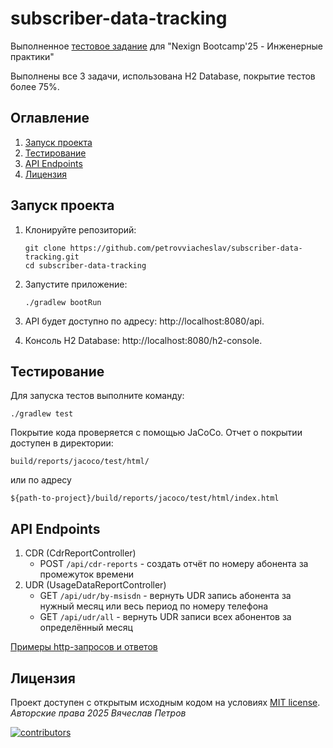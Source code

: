 # subscriber-data-tracking

Выполненное [тестовое задание](./task.md) для "Nexign Bootcamp'25 - Инженерные практики"

Выполнены все 3 задачи, использована H2 Database, покрытие тестов более 75%.

## Оглавление
1. [Запуск проекта](#run)
2. [Тестирование](#tests)
3. [API Endpoints](#api-endpoints)
4. [Лицензия](#license)

## Запуск проекта <a name="run"></a>

1. Клонируйте репозиторий:
    ```shell
    git clone https://github.com/petrovviacheslav/subscriber-data-tracking.git
    cd subscriber-data-tracking
    ```
2. Запустите приложение:
   ```shell
   ./gradlew bootRun
   ```

3. API будет доступно по адресу: http://localhost:8080/api.
4. Консоль H2 Database: http://localhost:8080/h2-console.

## Тестирование <a name="tests"></a>

Для запуска тестов выполните команду:
```shell
./gradlew test
```

Покрытие кода проверяется с помощью JaCoCo. Отчет о покрытии доступен в директории:
```
build/reports/jacoco/test/html/
``` 
или по адресу 
```
${path-to-project}/build/reports/jacoco/test/html/index.html
```

## API Endpoints <a name="api-endpoints"></a>

1. CDR (CdrReportController)
   - POST ```/api/cdr-reports``` - создать отчёт по номеру абонента за промежуток времени 
2. UDR (UsageDataReportController)
   - GET ```/api/udr/by-msisdn``` - вернуть UDR запись абонента за нужный месяц или весь период по номеру телефона
   - GET ```/api/udr/all``` - вернуть UDR записи всех абонентов за определённый месяц

[Примеры http-запросов и ответов](./http.md)

## Лицензия <a name="license"></a>

Проект доступен с открытым исходным кодом на условиях [MIT license](./LICENSE).<br>
*Авторские права 2025 Вячеслав Петров*<br>

<a href="https://github.com/petrovviacheslav/subscriber-data-tracking/graphs/contributors">
  <img alt="contributors" src="https://contrib.rocks/image?repo=petrovviacheslav/subscriber-data-tracking" />
</a><br>
